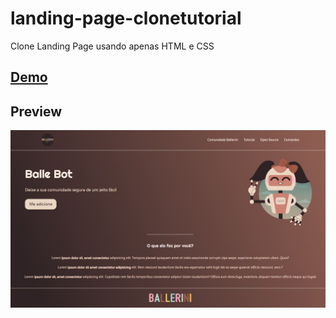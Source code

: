 # landing-page-clonetutorial

Clone Landing Page usando apenas HTML e CSS 

## [Demo](https://dev-paixao.github.io/landing-page-clonetutorial/)

## Preview
![Preview](./img/preview.jpg)
